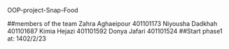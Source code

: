  OOP-project-Snap-Food

##members of the team
Zahra Aghaeipour 401101173
Niyousha Dadkhah 401101687
Kimia Hejazi     401101592
Donya Jafari     401101524
##Start phase1 at:
1402/2/23

